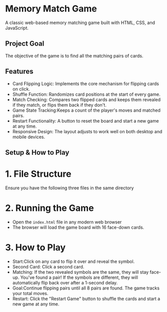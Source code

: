 # Memory Match Game 

A classic web-based memory matching game built with HTML, CSS, and JavaScript.

## Project Goal

The objective of the game is to find all the matching pairs of cards.

## Features

* Card Flipping Logic: Implements the core mechanism for flipping cards on click.
* Shuffle Function: Randomizes card positions at the start of every game.
* Match Checking: Compares two flipped cards and keeps them revealed if they match, or flips them back if they don't.
* Game State Tracking:Keeps a count of the player's moves and matched pairs.
* Restart Functionality: A button to reset the board and start a new game at any time.
* Responsive Design: The layout adjusts to work well on both desktop and mobile devices.

## Setup & How to Play

# 1. File Structure

Ensure you have the following three files in the same directory
# 2. Running the Game

*  Open the `index.html` file in any modern web browser
* The browser will load the game board with 16 face-down cards.

# 3. How to Play

*  Start:Click on any card to flip it over and reveal the symbol.
*  Second Card: Click a second card.
*  Matching:
    If the two revealed symbols are the same, they will stay face-up. You've found a pair!
     If the symbols are different, they will automatically flip back over after a 1-second delay.
*  Goal:Continue flipping pairs until all 8 pairs are found. The game tracks your total moves.
*  Restart: Click the "Restart Game" button to shuffle the cards and start a new game at any time.
